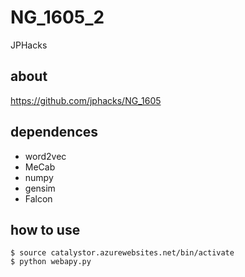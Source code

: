 # NG_1605_2

JPHacks

## about

https://github.com/jphacks/NG_1605

## dependences

- word2vec
- MeCab
- numpy
- gensim
- Falcon

## how to use

```
$ source catalystor.azurewebsites.net/bin/activate
$ python webapy.py
```

